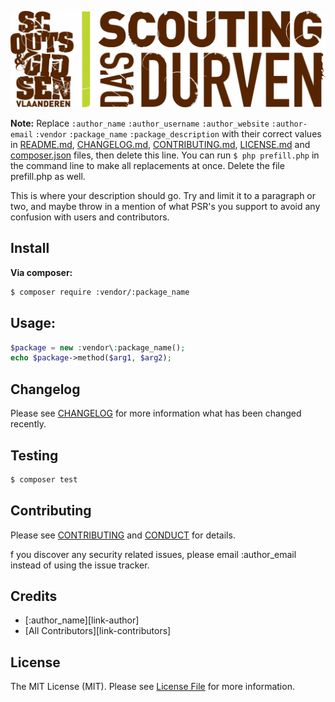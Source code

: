 ![alt tag](https://github.com/Tjoosten/SVG-scss/blob/master/repo-assets/logo.jpg)

**Note:** Replace `:author_name` `:author_username` `:author_website` `:author-email` `:vendor` `:package_name`
`:package_description` with their correct values in [README.md](README.md), [CHANGELOG.md](CHANGELOG.md), 
[CONTRIBUTING.md](CONTRIBUTING.md), [LICENSE.md](LICENSE.md) and [composer.json](composer.json) files, 
then delete this line. You can run `$ php prefill.php` in the command line to make all replacements at once. 
Delete the file prefill.php as well. 

This is where your description should go. Try and limit it to a paragraph or two, and maybe throw in a mention of 
what PSR's you support to avoid any confusion with users and contributors. 

## Install 

**Via composer:**

```bash
$ composer require :vendor/:package_name
```

## Usage: 

```php 
$package = new :vendor\:package_name(); 
echo $package->method($arg1, $arg2);
```

## Changelog

Please see [CHANGELOG](CHANGELOG.md) for more information what has been changed recently. 

## Testing 

```bash
$ composer test
```

## Contributing 

Please see [CONTRIBUTING](CONTRIBUTING.md) and [CONDUCT](CONDUCT.md) for details. 

f you discover any security related issues, please email :author_email instead of using the issue tracker.

## Credits

- [:author_name][link-author]
- [All Contributors][link-contributors]

## License

The MIT License (MIT). Please see [License File](LICENSE.md) for more information.